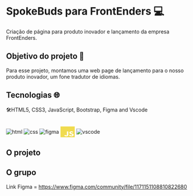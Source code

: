 # SpokeBuds para FrontEnders 💻	
Criação de página para produto inovador e lançamento da empresa FrontEnders.


## Objetivo do projeto 📍
Para esse projeto, montamos uma web page de lançamento para o nosso produto inovador, um fone tradutor de idiomas. 

## Tecnologias 🌐

🛠️HTML5, CSS3, JavaScript, Bootstrap, Figma and Vscode
<div style="display: inline_block"><br>
<img align="center" alt="html" height="30" width="40" src="https://user-images.githubusercontent.com/25181517/117447535-f00a3a00-af3d-11eb-89bf-45aaf56dbaf1.png">
<img align="center" alt="css" height="30" width="40" src="https://user-images.githubusercontent.com/25181517/183898674-75a4a1b1-f960-4ea9-abcb-637170a00a75.png">
<img align="center" alt="figma" height="30" width="40" src="https://user-images.githubusercontent.com/25181517/189715289-df3ee512-6eca-463f-a0f4-c10d94a06b2f.png">
 <img align="center" alt="Js" height="30" width="40" src="https://raw.githubusercontent.com/devicons/devicon/master/icons/javascript/javascript-plain.svg">
<img align="center" alt="vscode" height="30" width="40" src="https://user-images.githubusercontent.com/25181517/182618272-390ab138-7b29-44a0-85a2-62633957d815.png">
</div>

## O projeto

## O grupo
Link Figma = https://www.figma.com/community/file/1171151108810822680
